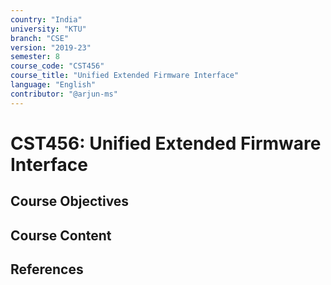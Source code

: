 ```yaml
---
country: "India"
university: "KTU"
branch: "CSE"
version: "2019-23"
semester: 8
course_code: "CST456"
course_title: "Unified Extended Firmware Interface"
language: "English"
contributor: "@arjun-ms"
---
```


# CST456: Unified Extended Firmware Interface

## Course Objectives
<!-- Add your objectives here -->

## Course Content
<!-- Add your syllabus content here -->

## References
<!-- Add reference books here -->
